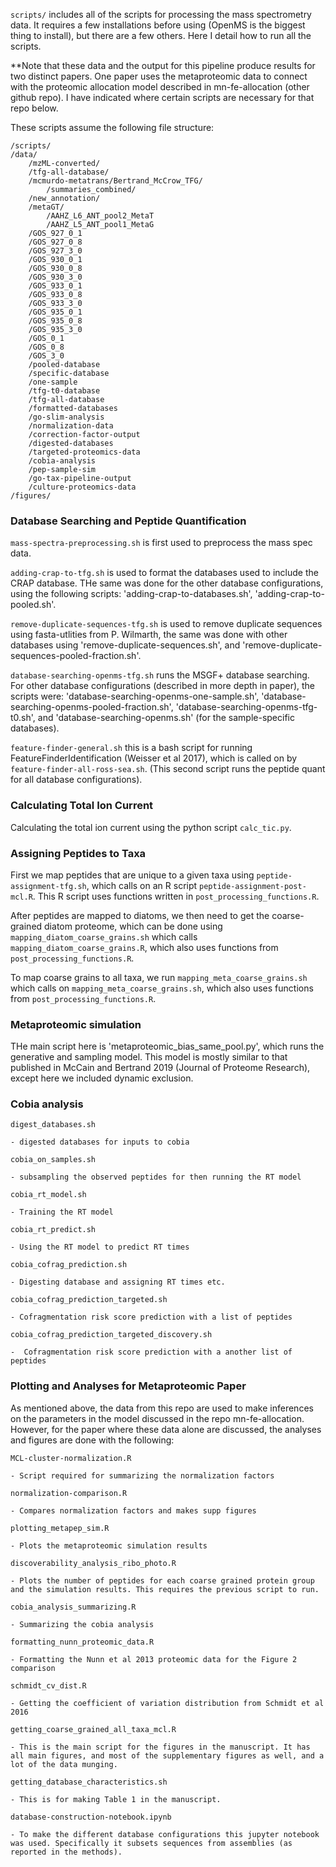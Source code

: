 `scripts/` includes all of the scripts for processing the mass spectrometry data. It requires a few installations before using (OpenMS is the biggest thing to install), but there are a few others. Here I detail how to run all the scripts. 

**Note that these data and the output for this pipeline produce results for two distinct papers. One paper uses the metaproteomic data to connect with the proteomic allocation model described in mn-fe-allocation (other github repo). I have indicated where certain scripts are necessary for that repo below.

These scripts assume the following file structure:

```
/scripts/
/data/
    /mzML-converted/
    /tfg-all-database/
    /mcmurdo-metatrans/Bertrand_McCrow_TFG/
        /summaries_combined/
    /new_annotation/
    /metaGT/
        /AAHZ_L6_ANT_pool2_MetaT
        /AAHZ_L5_ANT_pool1_MetaG
    /GOS_927_0_1
    /GOS_927_0_8
    /GOS_927_3_0
    /GOS_930_0_1
    /GOS_930_0_8
    /GOS_930_3_0
    /GOS_933_0_1
    /GOS_933_0_8
    /GOS_933_3_0
    /GOS_935_0_1
    /GOS_935_0_8
    /GOS_935_3_0
    /GOS_0_1
    /GOS_0_8
    /GOS_3_0
    /pooled-database
    /specific-database
    /one-sample
    /tfg-t0-database
    /tfg-all-database
    /formatted-databases
    /go-slim-analysis
    /normalization-data
    /correction-factor-output
    /digested-databases
    /targeted-proteomics-data
    /cobia-analysis
    /pep-sample-sim
    /go-tax-pipeline-output
    /culture-proteomics-data
/figures/
```

### Database Searching and Peptide Quantification

`mass-spectra-preprocessing.sh` is first used to preprocess the mass spec data.

`adding-crap-to-tfg.sh` is used to format the databases used to include the CRAP database. THe same was done for the other database configurations, using the following scripts: 'adding-crap-to-databases.sh', 'adding-crap-to-pooled.sh'.

`remove-duplicate-sequences-tfg.sh` is used to remove duplicate sequences using fasta-utlities from P. Wilmarth, the same was done with other databases using 'remove-duplicate-sequences.sh', and 'remove-duplicate-sequences-pooled-fraction.sh'.

`database-searching-openms-tfg.sh` runs the MSGF+ database searching. For other database configurations (described in more depth in paper), the scripts were: 'database-searching-openms-one-sample.sh', 'database-searching-openms-pooled-fraction.sh', 'database-searching-openms-tfg-t0.sh', and 'database-searching-openms.sh' (for the sample-specific databases).

`feature-finder-general.sh` this is a bash script for running FeatureFinderIdentification (Weisser et al 2017), which is called on by `feature-finder-all-ross-sea.sh`. (This second script runs the peptide quant for all database configurations).

### Calculating Total Ion Current

Calculating the total ion current using the python script `calc_tic.py`.

### Assigning Peptides to Taxa

First we map peptides that are unique to a given taxa using `peptide-assignment-tfg.sh`, which calls on an R script `peptide-assignment-post-mcl.R`. This R script uses functions written in `post_processing_functions.R`.

After peptides are mapped to diatoms, we then need to get the coarse-grained diatom proteome, which can be done using `mapping_diatom_coarse_grains.sh` which calls `mapping_diatom_coarse_grains.R`, which also uses functions from `post_processing_functions.R`.

To map coarse grains to all taxa, we run `mapping_meta_coarse_grains.sh` which calls on `mapping_meta_coarse_grains.sh`, which also uses functions from `post_processing_functions.R`.

### Metaproteomic simulation

THe main script here is 'metaproteomic_bias_same_pool.py', which runs the generative and sampling model. This model is mostly similar to that published in McCain and Bertrand 2019 (Journal of Proteome Research), except here we included dynamic exclusion.

### Cobia analysis

`digest_databases.sh`

    - digested databases for inputs to cobia

`cobia_on_samples.sh`

    - subsampling the observed peptides for then running the RT model

`cobia_rt_model.sh`

    - Training the RT model

`cobia_rt_predict.sh`

    - Using the RT model to predict RT times

`cobia_cofrag_prediction.sh`

    - Digesting database and assigning RT times etc.

`cobia_cofrag_prediction_targeted.sh`

    - Cofragmentation risk score prediction with a list of peptides

`cobia_cofrag_prediction_targeted_discovery.sh`

    -  Cofragmentation risk score prediction with a another list of peptides

### Plotting and Analyses for Metaproteomic Paper

As mentioned above, the data from this repo are used to make inferences on the parameters in the model discussed in the repo mn-fe-allocation. However, for the paper where these data alone are discussed, the analyses and figures are done with the following:

`MCL-cluster-normalization.R`

    - Script required for summarizing the normalization factors

`normalization-comparison.R`

    - Compares normalization factors and makes supp figures

`plotting_metapep_sim.R`

    - Plots the metaproteomic simulation results

`discoverability_analysis_ribo_photo.R`

    - Plots the number of peptides for each coarse grained protein group and the simulation results. This requires the previous script to run.

`cobia_analysis_summarizing.R` 

    - Summarizing the cobia analysis

`formatting_nunn_proteomic_data.R`

    - Formatting the Nunn et al 2013 proteomic data for the Figure 2 comparison

`schmidt_cv_dist.R`

    - Getting the coefficient of variation distribution from Schmidt et al 2016

`getting_coarse_grained_all_taxa_mcl.R`

    - This is the main script for the figures in the manuscript. It has all main figures, and most of the supplementary figures as well, and a lot of the data munging.

`getting_database_characteristics.sh`

    - This is for making Table 1 in the manuscript.

`database-construction-notebook.ipynb`

    - To make the different database configurations this jupyter notebook was used. Specifically it subsets sequences from assemblies (as reported in the methods).
